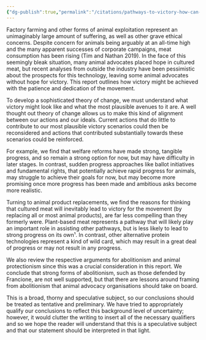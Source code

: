 ```yaml
---
{"dg-publish":true,"permalink":"/citations/pathways-to-victory-how-can-we-end-animal-agriculture-animal-ask/","tags":["corporate_campaigns"],"created":"2025-10-23T17:42:46.356+01:00","updated":"2025-10-23T17:42:46.356+01:00"}
---
```


Factory farming and other forms of animal exploitation represent an unimaginably large amount of suffering, as well as other grave ethical concerns. Despite concern for animals being arguably at an all-time high and the many apparent successes of corporate campaigns, meat consumption has been rising (Tim and Nathan 2019). In the face of this seemingly bleak situation, many animal advocates placed hope in cultured meat, but recent analyses from outside the industry have been pessimistic about the prospects for this technology, leaving some animal advocates without hope for victory. This report outlines how victory might be achieved with the patience and dedication of the movement.

To develop a sophisticated theory of change, we must understand what victory might look like and what the most plausible avenues to it are. A well thought out theory of change allows us to make this kind of alignment between our actions and our ideals. Current actions that do little to contribute to our most plausible victory scenarios could then be reconsidered and actions that contributed substantially towards these scenarios could be reinforced.

For example, we find that welfare reforms have made strong, tangible progress, and so remain a strong option for now, but may have difficulty in later stages. In contrast, sudden progress approaches like ballot initiatives and fundamental rights, that potentially achieve rapid progress for animals, may struggle to achieve their goals for now, but may become more promising once more progress has been made and ambitious asks become more realistic.

Turning to animal product replacements, we find the reasons for thinking that cultured meat will inevitably lead to victory for the movement (by replacing all or most animal products), are far less compelling than they formerly were. Plant-based meat represents a pathway that will likely play an important role in assisting other pathways, but is less likely to lead to strong progress on its own¹. In contrast, other alternative protein technologies represent a kind of wild card, which may result in a great deal of progress or may not result in any progress.

We also review the respective arguments for abolitionism and animal protectionism since this was a crucial consideration in this report. We conclude that strong forms of abolitionism, such as those defended by Francione, are not well supported, but that there are lessons around framing from abolitionism that animal advocacy organisations should take on board.

This is a broad, thorny and speculative subject, so our conclusions should be treated as tentative and preliminary. We have tried to appropriately qualify our conclusions to reflect this background level of uncertainty; however, it would clutter the writing to insert all of the necessary qualifiers and so we hope the reader will understand that this is a speculative subject and that our statement should be interpreted in that light.